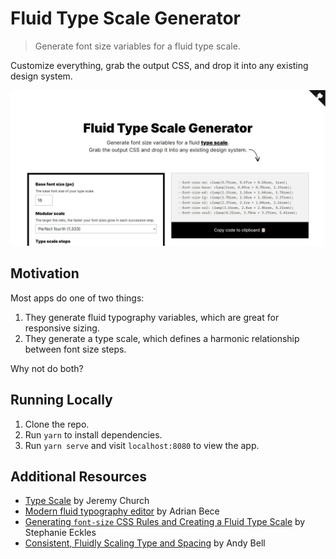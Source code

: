 # Fluid Type Scale Generator

> Generate font size variables for a fluid type scale.

Customize everything, grab the output CSS, and drop it into any existing design system.

![](./src/assets/images/thumbnail.png)

## Motivation

Most apps do one of two things:

1. They generate fluid typography variables, which are great for responsive sizing.
2. They generate a type scale, which defines a harmonic relationship between font size steps.

Why not do both?

## Running Locally

1. Clone the repo.
2. Run `yarn` to install dependencies.
3. Run `yarn serve` and visit `localhost:8080` to view the app.

## Additional Resources

- [Type Scale](https://type-scale.com/) by Jeremy Church
- [Modern fluid typography editor](https://modern-fluid-typography.vercel.app/) by Adrian Bece
- [Generating `font-size` CSS Rules and Creating a Fluid Type Scale](https://moderncss.dev/generating-font-size-css-rules-and-creating-a-fluid-type-scale/) by Stephanie Eckles
- [Consistent, Fluidly Scaling Type and Spacing](https://css-tricks.com/consistent-fluidly-scaling-type-and-spacing/) by Andy Bell
